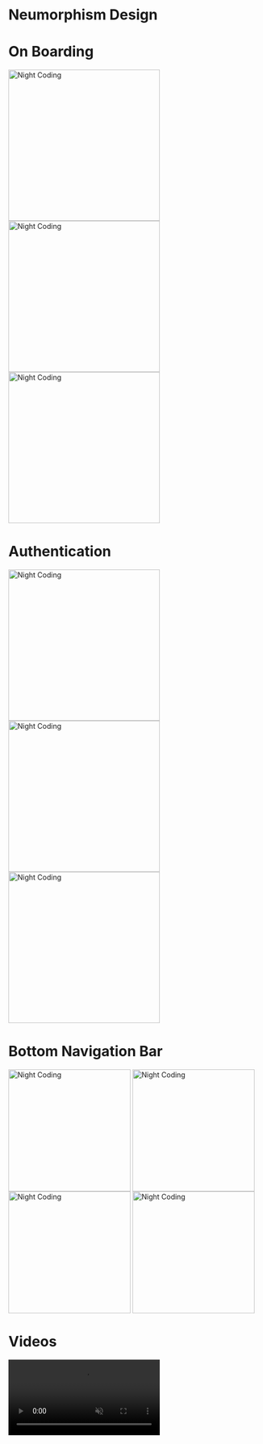 # Neumorphism Design



# On Boarding
<p>
<img alt="Night Coding" width="300" src="https://github.com/MFaramawy/Neumorphism-Designs/blob/master/assets/layout/onboarding/OnBoarding_Neumorphism_1.png" align="center"/>
<img alt="Night Coding" width="300" src="https://github.com/MFaramawy/Neumorphism-Designs/blob/master/assets/layout/onboarding/OnBoarding_Neumorphism_2.png" align="center"/>
<img alt="Night Coding" width="300" src="https://github.com/MFaramawy/Neumorphism-Designs/blob/master/assets/layout/onboarding/OnBoarding_Neumorphism_3.png" align="center"/>
</p>


# Authentication

<p>
<img alt="Night Coding" width="300" src="https://github.com/MFaramawy/Neumorphism-Designs/blob/master/assets/layout//auth/Sign_In_Neumorphism.png" align="center"/>
<img alt="Night Coding" width="300" src="https://github.com/MFaramawy/Neumorphism-Designs/blob/master/assets/layout//auth/Sign_In_Neumorphism1.png" align="center"/>
<img alt="Night Coding" width="300" src="https://github.com/MFaramawy/Neumorphism-Designs/blob/master/assets/layout//auth/Sign_Up_Neumorphism.png" align="center"/>
</p>

# Bottom Navigation Bar
<p>
<img alt="Night Coding" width="242" src="https://github.com/MFaramawy/Neumorphism-Designs/blob/master/assets/layout/bottom_nav/Home.png" align="center"/>
<img alt="Night Coding" width="242" src="https://github.com/MFaramawy/Neumorphism-Designs/blob/master/assets/layout/bottom_nav/Favorite.png" align="center"/>
<img alt="Night Coding" width="242" src="https://github.com/MFaramawy/Neumorphism-Designs/blob/master/assets/layout/bottom_nav/Profile.png" align="center"/>
<img alt="Night Coding" width="242" src="https://github.com/MFaramawy/Neumorphism-Designs/blob/master/assets/layout/bottom_nav/Settings.png" align="center"/>
</p>

# Videos
<p>

<video src="https://github.com/MFaramawy/Neumorphism-Designs/blob/master/assets/layout/onboarding/OnBoarding_Neumorphism_Video.mp4" data-canonical-src="https://github.com/MFaramawy/Neumorphism-Designs/blob/master/assets/layout/onboarding/OnBoarding_Neumorphism_Video.mp4" controls="controls" muted="muted" class="d-block rounded-bottom-2 width-fit" style="max-height:640px;">

  <video src="https://github.com/MFaramawy/Neumorphism-Designs/blob/master/assets/layout/onboarding/OnBoarding_Neumorphism_Video.mp4" data-canonical-src="https://github.com/MFaramawy/Neumorphism-Designs/blob/master/assets/layout/onboarding/OnBoarding_Neumorphism_Video.mp44" controls="controls" muted="muted" class="d-block rounded-bottom-2 width-fit" style="max-height:640px;">

  
<video alt="Night Coding" width="250" src="https://github.com/MFaramawy/Neumorphism-Designs/blob/master/assets/layout/onboarding/OnBoarding_Neumorphism_Video.mp4" align="center"/>
  
<video alt="Night Coding" width="250" src="https://github.com/MFaramawy/Neumorphism-Designs/blob/master/assets/layout/auth/Auth_Neumorphism_video.mp4" align="center"/>

<video alt="Night Coding" width="250" src="https://github.com/MFaramawy/Neumorphism-Designs/blob/master/assets/layout/bottom_nav/bottom_nav_video.mp4" align="center"/>
  
</p>

